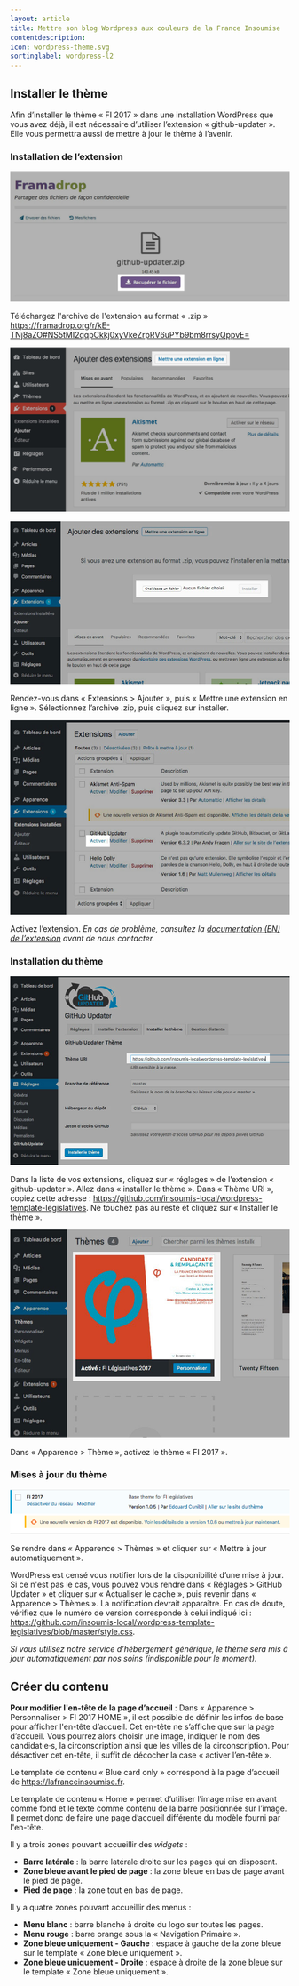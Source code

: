 ```yaml
---
layout: article
title: Mettre son blog Wordpress aux couleurs de la France Insoumise
contentdescription:
icon: wordpress-theme.svg
sortinglabel: wordpress-l2
--- 
```



## Installer le thème

Afin d’installer le thème « FI 2017 » dans une installation WordPress que vous avez déjà, il est nécessaire d’utiliser l’extension « github-updater ». Elle vous permettra aussi de mettre à jour le thème à l’avenir.

### Installation de l’extension

![image](/assets/images/screenshots/wp-zip.jpg)

Téléchargez l'archive de l'extension au format « .zip » <https://framadrop.org/r/kE-TNj8aZO#NS5tMI2qqpCkkj0xyVkeZrpRV6uPYb9bm8rrsyQppvE=>

![image](/assets/images/screenshots/wp-upload.jpg)

![image](/assets/images/screenshots/wp-choose.jpg)

Rendez-vous dans  « Extensions > Ajouter », puis « Mettre une extension en ligne ». Sélectionnez l’archive .zip, puis cliquez sur installer.

![image](/assets/images/screenshots/wp-activate.jpg)

Activez l’extension. *En cas de problème, consultez la [documentation (EN) de l’extension](https://github.com/afragen/github-updater/wiki) avant de nous contacter.*

### Installation du thème

![image](/assets/images/screenshots/wp-install.jpg)

Dans la liste de vos extensions, cliquez sur « réglages » de l’extension « github-updater ». Allez dans « installer le thème ». Dans « Thème URI », copiez cette adresse : <https://github.com/insoumis-local/wordpress-template-legislatives>. Ne touchez pas au reste et cliquez sur « Installer le thème ».

![image](/assets/images/screenshots/wp-theme.jpg)

Dans « Apparence > Thème », activez le thème « FI 2017 ».

### Mises à jour du thème

![Mise à jour du thème](/assets/images/screenshots/wp-majtheme.png)

Se rendre dans « Apparence > Thèmes » et cliquer sur « Mettre à jour automatiquement ».

WordPress est censé vous notifier lors de la disponibilité d’une mise à jour. Si ce n'est pas le cas, vous pouvez vous rendre dans « Réglages > GitHub Updater » et cliquer sur « Actualiser le cache », puis revenir dans « Apparence > Thèmes ». La notification devrait apparaître. En cas de doute, vérifiez que le numéro de version corresponde à celui indiqué ici : <https://github.com/insoumis-local/wordpress-template-legislatives/blob/master/style.css>. 

*Si vous utilisez notre service d’hébergement générique, le thème sera mis à jour automatiquement par nos soins (indisponible pour le moment).*


## Créer du contenu

**Pour modifier l'en-tête de la page d’accueil** : Dans « Apparence > Personnaliser > FI 2017 HOME », il est possible de définir les infos de base pour afficher l'en-tête d’accueil. Cet en-tête ne s’affiche que sur la page d’accueil. Vous pourrez alors choisir une image, indiquer le nom des candidat·e·s, la circonscription ainsi que les villes de la circonscription. Pour désactiver cet en-tête, il suffit de décocher la case « activer l’en-tête ». 

Le template de contenu « Blue card only » correspond à la page d’accueil de <https://lafranceinsoumise.fr>.
 
Le template de contenu « Home » permet d’utiliser l’image mise en avant comme fond et le texte comme contenu de la barre positionnée sur l’image. Il permet donc de faire une page d’accueil différente du modèle fourni par l'en-tête.

Il y a trois zones pouvant accueillir des *widgets* :

- **Barre latérale** : la barre latérale droite sur les pages qui en disposent.
- **Zone bleue avant le pied de page** : la zone bleue en bas de page avant le pied de page.
- **Pied de page** : la zone tout en bas de page.

Il y a quatre zones pouvant accueillir des menus :

- **Menu blanc** : barre blanche à droite du logo sur toutes les pages.
- **Menu rouge** : barre orange sous la « Navigation Primaire ».
- **Zone bleue uniquement - Gauche** : espace à gauche de la zone bleue sur le template « Zone bleue uniquement ».
- **Zone bleue uniquement - Droite** : espace à droite de la zone bleue sur le template « Zone bleue uniquement ».

